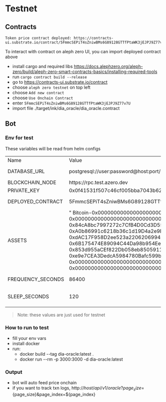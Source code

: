 # Testnet

## Contracts

```
Token price contract deployed: https://contracts-ui.substrate.io/contract/5FmmcSEPiT4sZniwBMs6G89128GTTfPtaWK3jEJPJ9Z77v7U
```

To interact with contract on aleph zero UI, you can import deployed contract above

- install cargo and required libs https://docs.alephzero.org/aleph-zero/build/aleph-zero-smart-contracts-basics/installing-required-tools
- run `cargo contract build --release`
- go to https://contracts-ui.substrate.io/contract
- choose `aleph zero testnet` on top left
- choose `Add new contract`
- choose `Use Onchain Contract`
- enter `5FmmcSEPiT4sZniwBMs6G89128GTTfPtaWK3jEJPJ9Z77v7U`
- import file ./target/ink/dia_oracle/dia_oracle.contract

## Bot

### Env for test
These variables will be read from helm configs
<table>
    <tr>
        <td>Name</td>
        <td>Value</td>
        <td>Description</td>
    </tr>
    <tr>
        <td>DATABASE_URL</td>
        <td>postgresql://user:password@host:port/dbname</td>
        <td>Postgres database URL</td>
    </tr>
    <tr>
        <td>BLOCKCHAIN_NODE</td>
        <td>https://rpc.test.azero.dev</td>
        <td>Blockchain RPC</td>
    </tr>
    <tr>
        <td>PRIVATE_KEY</td>
        <td>0x0f41531f507c46cf005bba7043b62f8fe003893b9ab5ce79138a7c53f2fc6846</td>
        <td>PK of price updater</td>
    </tr>
    <tr>
        <td>DEPLOYED_CONTRACT</td>
        <td>5FmmcSEPiT4sZniwBMs6G89128GTTfPtaWK3jEJPJ9Z77v7U</td>
        <td>Price anchor contract deployed</td>
    </tr>
    <tr>
        <td>ASSETS</td>
        <td>"
      Bitcoin-0x0000000000000000000000000000000000000000,
      Ethereum-0x0000000000000000000000000000000000000000,
      Ethereum-0x84cA8bc7997272c7CfB4D0Cd3D55cd942B3c9419,
      Ethereum-0xA0b86991c6218b36c1d19D4a2e9Eb0cE3606eB48,
      Ethereum-0xdAC17F958D2ee523a2206206994597C13D831ec7,
      Ethereum-0x6B175474E89094C44Da98b954EedeAC495271d0F,
      Ethereum-0x853d955aCEf822Db058eb8505911ED77F175b99e,
      BinanceSmartChain-0xe9e7CEA3DedcA5984780Bafc599bD69ADd087D56,
      Solana-0x0000000000000000000000000000000000000000,
      Polkadot-0x0000000000000000000000000000000000000000
      "</td>
        <td>Assets to be stored price</td>
    </tr>
    <tr>
        <td>FREQUENCY_SECONDS</td>
        <td>86400</td>
        <td>How often to feed price onchain</td>
    </tr>
    <tr>
        <td>SLEEP_SECONDS</td>
        <td>120</td>
        <td>How often to check DEVIATION_PERMILLE, store new price if need</td>
    </tr>
</table>

> Note: these values are just used for testnet

### How to run to test
- fill your env vars
- install docker
- run: 
  + docker build --tag dia-oracle:latest .
  + docker run --rm -p 3000:3000 -d dia-oracle:latest

### Output
- bot will auto feed price onchain
- if you want to track txn logs, http://${host}/api/v1/oracle?page_size=${page_size}&page_index=${page_index}

